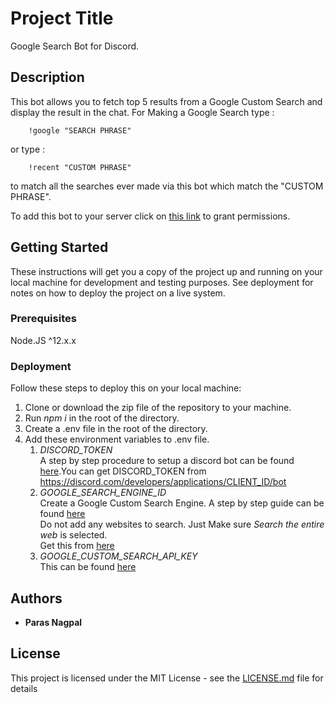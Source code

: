 # Project Title

Google Search Bot for Discord.

## Description

This bot allows you to fetch top 5 results from a Google Custom Search and display the result in the chat. For Making a Google Search type : 
```
    !google "SEARCH PHRASE"
```
or type :
```
    !recent "CUSTOM PHRASE"
```
to match all the searches ever made via this bot which match the "CUSTOM PHRASE". 

To add this bot to your server click on [this link](https://discord.com/api/oauth2/authorize?client_id=714442190088044604&permissions=8&scope=bot) to grant permissions. 

## Getting Started

These instructions will get you a copy of the project up and running on your local machine for development and testing purposes. See deployment for notes on how to deploy the project on a live system.

### Prerequisites

Node.JS ^12.x.x


### Deployment

Follow these steps to deploy this on your local machine:  
1. Clone or download the zip file of the repository to your machine.  
2. Run *npm i* in the root of the directory.  
3. Create a .env file in the root of the directory.  
4. Add these environment variables to .env file.  
   1. *DISCORD_TOKEN*  
           A step by step procedure to setup a discord bot can be found [here](https://discord.com/developers/docs/topics/oauth2#bots).You can get DISCORD_TOKEN from https://discord.com/developers/applications/CLIENT_ID/bot   
   2. *GOOGLE_SEARCH_ENGINE_ID*  
           Create a Google Custom Search Engine. A step by step guide can be found [here](https://developers.google.com/custom-search/v1/introduction)  
           Do not add any websites to search. Just Make sure *Search the entire web* is selected.  
           Get this from [here](https://cse.google.com/cse/all)    
   3. *GOOGLE_CUSTOM_SEARCH_API_KEY*  
           This can be found [here](https://developers.google.com/custom-search/v1/introduction)     
           

## Authors

* **Paras Nagpal**

## License

This project is licensed under the MIT License - see the [LICENSE.md](LICENSE.md) file for details

